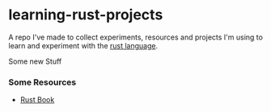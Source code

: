 # learning-rust-projects

A repo I've made to collect experiments, resources and projects I'm using to learn and experiment
with the [rust language](https://www.rust-lang.org/).

Some new Stuff

### Some Resources

- [Rust Book](https://doc.rust-lang.org/stable/book/)

